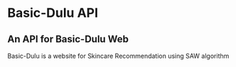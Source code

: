 # Basic-Dulu API

## An API for Basic-Dulu Web

Basic-Dulu is a website for Skincare Recommendation using SAW algorithm

